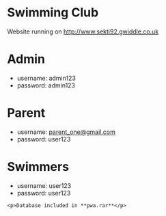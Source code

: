 Swimming Club
=============

Website running on http://www.sekti92.gwiddle.co.uk
 
Admin
=====
* username: admin123
* password: admin123
 
Parent
======
* username: parent_one@gmail.com
* password: user123
 
Swimmers
========
* username: user123 
* password: user123

```
<p>Database included in **pwa.rar**</p>
```